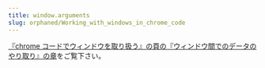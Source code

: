 ```yaml
---
title: window.arguments
slug: orphaned/Working_with_windows_in_chrome_code
---
```


[『chrome コードでウィンドウを取り扱う』の頁の『ウィンドウ間でのデータのやり取り』の章](/ja/docs/Working_with_windows_in_chrome_code#Passing_data_between_windows)をご覧下さい。
